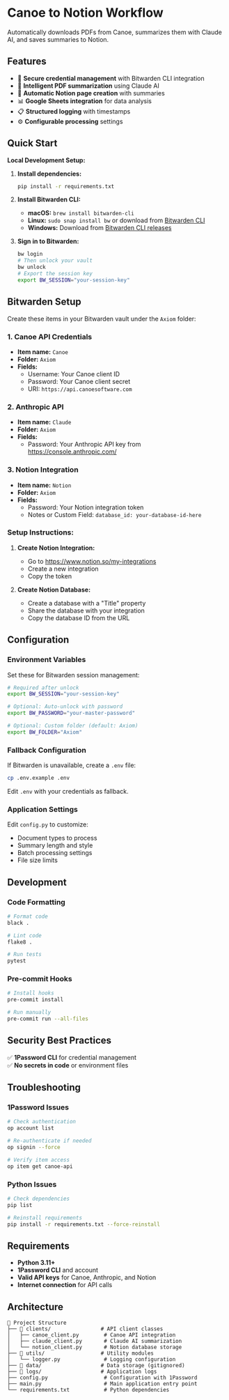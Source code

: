 # Canoe to Notion Workflow

Automatically downloads PDFs from Canoe, summarizes them with Claude AI, and saves summaries to Notion.

## Features

- 🔐 **Secure credential management** with Bitwarden CLI integration
- 🤖 **Intelligent PDF summarization** using Claude AI
- 📝 **Automatic Notion page creation** with summaries
- 📊 **Google Sheets integration** for data analysis
- 📋 **Structured logging** with timestamps
- ⚙️ **Configurable processing** settings

## Quick Start

**Local Development Setup:**

1. **Install dependencies:**
   ```bash
   pip install -r requirements.txt
   ```

2. **Install Bitwarden CLI:**
   - **macOS:** `brew install bitwarden-cli`
   - **Linux:** `sudo snap install bw` or download from [Bitwarden CLI](https://bitwarden.com/help/cli/)
   - **Windows:** Download from [Bitwarden CLI releases](https://github.com/bitwarden/cli/releases)

3. **Sign in to Bitwarden:**
   ```bash
   bw login
   # Then unlock your vault
   bw unlock
   # Export the session key
   export BW_SESSION="your-session-key"
   ```

## Bitwarden Setup

Create these items in your Bitwarden vault under the `Axiom` folder:

### 1. Canoe API Credentials
- **Item name:** `Canoe`
- **Folder:** `Axiom`
- **Fields:**
  - Username: Your Canoe client ID
  - Password: Your Canoe client secret
  - URI: `https://api.canoesoftware.com`

### 2. Anthropic API
- **Item name:** `Claude`
- **Folder:** `Axiom`
- **Fields:**
  - Password: Your Anthropic API key from https://console.anthropic.com/

### 3. Notion Integration
- **Item name:** `Notion`
- **Folder:** `Axiom`
- **Fields:**
  - Password: Your Notion integration token
  - Notes or Custom Field: `database_id: your-database-id-here`

### Setup Instructions:

1. **Create Notion Integration:**
   - Go to https://www.notion.so/my-integrations
   - Create a new integration
   - Copy the token

2. **Create Notion Database:**
   - Create a database with a "Title" property
   - Share the database with your integration
   - Copy the database ID from the URL

## Configuration

### Environment Variables

Set these for Bitwarden session management:

```bash
# Required after unlock
export BW_SESSION="your-session-key"

# Optional: Auto-unlock with password
export BW_PASSWORD="your-master-password"

# Optional: Custom folder (default: Axiom)
export BW_FOLDER="Axiom"
```

### Fallback Configuration

If Bitwarden is unavailable, create a `.env` file:

```bash
cp .env.example .env
```

Edit `.env` with your credentials as fallback.

### Application Settings

Edit `config.py` to customize:
- Document types to process
- Summary length and style  
- Batch processing settings
- File size limits

## Development

### Code Formatting
```bash
# Format code
black .

# Lint code
flake8 .

# Run tests
pytest
```

### Pre-commit Hooks
```bash
# Install hooks
pre-commit install

# Run manually
pre-commit run --all-files
```

## Security Best Practices

✅ **1Password CLI** for credential management  
✅ **No secrets in code** or environment files  

## Troubleshooting

### 1Password Issues
```bash
# Check authentication
op account list

# Re-authenticate if needed
op signin --force

# Verify item access
op item get canoe-api
```

### Python Issues
```bash
# Check dependencies
pip list

# Reinstall requirements
pip install -r requirements.txt --force-reinstall
```

## Requirements

- **Python 3.11+**
- **1Password CLI** and account
- **Valid API keys** for Canoe, Anthropic, and Notion
- **Internet connection** for API calls

## Architecture

```
📁 Project Structure
├── 📁 clients/                # API client classes
│   ├── canoe_client.py        # Canoe API integration
│   ├── claude_client.py       # Claude AI summarization
│   └── notion_client.py       # Notion database storage
├── 📁 utils/                  # Utility modules
│   └── logger.py              # Logging configuration
├── 📁 data/                   # Data storage (gitignored)
├── 📁 logs/                   # Application logs
├── config.py                  # Configuration with 1Password
├── main.py                    # Main application entry point
└── requirements.txt           # Python dependencies
```